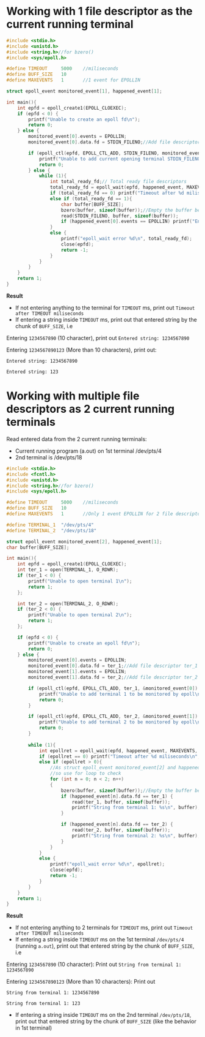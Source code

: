# Working with 1 file descriptor as the current running terminal

```c
#include <stdio.h>
#include <unistd.h>
#include <string.h>//for bzero()
#include <sys/epoll.h>

#define TIMEOUT     5000    //miliseconds
#define BUFF_SIZE   10
#define MAXEVENTS   1       //1 event for EPOLLIN

struct epoll_event monitored_event[1], happened_event[1];

int main(){
    int epfd = epoll_create1(EPOLL_CLOEXEC);
    if (epfd < 0) {
        printf("Unable to create an epoll fd\n");
        return 0;
    } else {
        monitored_event[0].events = EPOLLIN;
        monitored_event[0].data.fd = STDIN_FILENO;//Add file descriptor STDIN_FILENO to monitor

        if (epoll_ctl(epfd, EPOLL_CTL_ADD, STDIN_FILENO, monitored_event) < 0){
            printf("Unable to add current opening terminal STDIN_FILENO to be monitored by epoll\n");
            return 0;
        } else {
            while (1){
                int total_ready_fd;// Total ready file descriptors
                total_ready_fd = epoll_wait(epfd, happened_event, MAXEVENTS, TIMEOUT);
                if (total_ready_fd == 0) printf("Timeout after %d miliseconds\n", TIMEOUT);
                else if (total_ready_fd == 1){
                    char buffer[BUFF_SIZE];
                    bzero(buffer, sizeof(buffer));//Empty the buffer before entering value
                    read(STDIN_FILENO, buffer, sizeof(buffer));
                    if (happened_event[0].events == EPOLLIN) printf("Entered string: %s", buffer);
                }
                else {
                    printf("epoll_wait error %d\n", total_ready_fd);        
                    close(epfd);
                    return -1;
                }
            }
        }
    }
    return 1;
}
```

**Result**

* If not entering anything to the terminal for ``TIMEOUT`` ms, print out ``Timeout after TIMEOUT miliseconds``
* If entering a string inside ``TIMEOUT`` ms, print out that entered string by the chunk of ``BUFF_SIZE``, i.e

Entering ``1234567890`` (10 character), print out ``Entered string: 1234567890``

Entering ``1234567890123`` (More than 10 characters), print out: 

``Entered string: 1234567890``

``Entered string: 123``

# Working with multiple file descriptors as 2 current running terminals

Read entered data from the 2 current running terminals:

* Current running program (a.out) on 1st terminal /dev/pts/4
* 2nd terminal is /dev/pts/18

```c
#include <stdio.h>
#include <fcntl.h>
#include <unistd.h>
#include <string.h>//for bzero()
#include <sys/epoll.h>

#define TIMEOUT     5000    //miliseconds
#define BUFF_SIZE   10
#define MAXEVENTS   1       //Only 1 event EPOLLIN for 2 file descriptors

#define TERMINAL_1  "/dev/pts/4"
#define TERMINAL_2  "/dev/pts/18"

struct epoll_event monitored_event[2], happened_event[1];
char buffer[BUFF_SIZE];

int main(){
    int epfd = epoll_create1(EPOLL_CLOEXEC);
    int ter_1 = open(TERMINAL_1, O_RDWR);
    if (ter_1 < 0) {
        printf("Unable to open terminal 1\n");
        return 1;
    };

    int ter_2 = open(TERMINAL_2, O_RDWR);
    if (ter_2 < 0) {
        printf("Unable to open terminal 2\n");
        return 1;
    };

    if (epfd < 0) {
        printf("Unable to create an epoll fd\n");
        return 0;
    } else {
        monitored_event[0].events = EPOLLIN;
        monitored_event[0].data.fd = ter_1;//Add file descriptor ter_1 to monitor
        monitored_event[1].events = EPOLLIN;
        monitored_event[1].data.fd = ter_2;//Add file descriptor ter_2 to monitor

        if (epoll_ctl(epfd, EPOLL_CTL_ADD, ter_1, &monitored_event[0]) < 0){
            printf("Unable to add terminal 1 to be monitored by epoll\n");
            return 0;
        } 

        if (epoll_ctl(epfd, EPOLL_CTL_ADD, ter_2, &monitored_event[1]) < 0){
            printf("Unable to add terminal 2 to be monitored by epoll\n");
            return 0;
        } 
    
        while (1){
            int epollret = epoll_wait(epfd, happened_event, MAXEVENTS, TIMEOUT);
            if (epollret == 0) printf("Timeout after %d miliseconds\n", TIMEOUT);
            else if (epollret > 0){
                //As struct epoll_event monitored_event[2] and happened_event[1] are different
                //so use for loop to check
                for (int n = 0; n < 2; n++)
                {
                    bzero(buffer, sizeof(buffer));//Empty the buffer before entering value
                    if (happened_event[n].data.fd == ter_1) {
                        read(ter_1, buffer, sizeof(buffer));                    
                        printf("String from terminal 1: %s\n", buffer);
                    }

                    if (happened_event[n].data.fd == ter_2) {
                        read(ter_2, buffer, sizeof(buffer));                    
                        printf("String from terminal 2: %s\n", buffer);
                    }                
                }
            }
            else {
                printf("epoll_wait error %d\n", epollret);        
                close(epfd);
                return -1;
            }
        }
    }
    return 1;
}
```

**Result**

* If not entering anything to 2 terminals for ``TIMEOUT`` ms, print out ``Timeout after TIMEOUT miliseconds``
* If entering a string inside ``TIMEOUT`` ms on the 1st terminal ``/dev/pts/4`` (running ``a.out``), print out that entered string by the chunk of ``BUFF_SIZE``, i.e

Entering ``1234567890`` (10 character): Print out ``String from terminal 1: 1234567890``

Entering ``1234567890123`` (More than 10 characters): Print out 

``String from terminal 1: 1234567890``

``String from terminal 1: 123``

* If entering a string inside ``TIMEOUT`` ms on the 2nd terminal ``/dev/pts/18``, print out that entered string by the chunk of ``BUFF_SIZE`` (like the behavior in 1st terminal)
